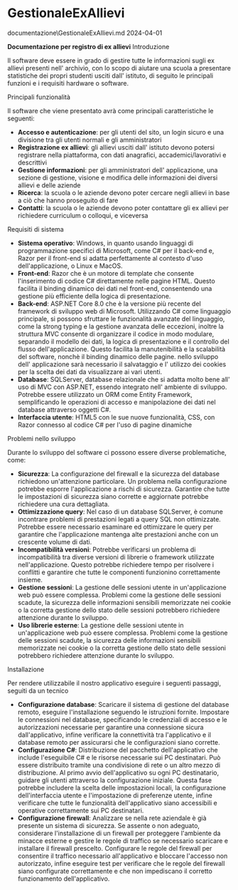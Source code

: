 # GestionaleExAllievi
documentazione\GestionaleExAllievi.md 2024-04-01

**Documentazione per registro di ex allievi** Introduzione

Il software deve essere in grado di gestire tutte le informazioni sugli ex allievi presenti nell' archivio, con lo scopo di aiutare una scuola a presentare statistiche dei propri studenti usciti dall' istituto, di seguito le principali funzioni e i requisiti hardware o software.

Principali funzionalità

Il software che viene presentato avrà come principali caratteristiche le seguenti:

- **Accesso e autenticazione**: per gli utenti del sito, un login sicuro e una divisione tra gli utenti normali e gli amministratori
- **Registrazione ex allievi**: gli allievi usciti dall' istituto devono potersi registrare nella piattaforma, con dati anagrafici, accademici/lavorativi e descrittivi
- **Gestione informazioni**: per gli amministratori dell' applicazione, una sezione di gestione, visione e modifica delle informazioni dei diversi allievi e delle aziende
- **Ricerca**: la scuola o le aziende devono poter cercare negli allievi in base a ciò che hanno proseguito di fare
- **Contatti**: la scuola o le aziende devono poter contattare gli ex allievi per richiedere curriculum o colloqui, e viceversa

Requisiti di sistema

- **Sistema operativo**: Windows, in quanto usando linguaggi di programmazione specifici di Microsoft, come C# per il back-end e, Razor per il front-end si adatta perfettamente al contesto d'uso dell'applicazione, o Linux e MacOS.
- **Front-end**: Razor che è un motore di template che consente l'inserimento di codice C# direttamente nelle pagine HTML. Questo facilita il binding dinamico dei dati nel front-end, consentendo una gestione più efficiente della logica di presentazione.
- **Back-end**: ASP.NET Core 8.0 che è la versione più recente del framework di sviluppo web di Microsoft. Utilizzando C# come linguaggio principale, si possono sfruttare le funzionalità avanzate del linguaggio, come la strong typing e la gestione avanzata delle eccezioni, inoltre la struttura MVC consente di organizzare il codice in modo modulare, separando il modello dei dati, la logica di presentazione e il controllo del flusso dell'applicazione. Questo facilita la manutenibilità e la scalabilità del software, nonchè il binding dinamico delle pagine. nello sviluppo dell' applicazione sarà necessario il salvataggio e l' utilizzo dei cookies per la scelta dei dati da visualizzare ai vari utenti.
- **Database**: SQLServer, database relazionale che si adatta molto bene all' uso di MVC con ASP.NET, essendo integrato nell' ambiente di sviluppo. Potrebbe essere utilizzato un ORM come Entity Framework, semplificando le operazioni di accesso e manipolazione dei dati nel database attraverso oggetti C#.
- **Interfaccia utente**: HTML5 con le sue nuove funzionalità, CSS, con Razor connesso al codice C# per l'uso di pagine dinamiche

Problemi nello sviluppo

Durante lo sviluppo del software ci possono essere diverse problematiche, come:

- **Sicurezza**: La configurazione del firewall e la sicurezza del database richiedono un'attenzione particolare. Un problema nella configurazione potrebbe esporre l'applicazione a rischi di sicurezza. Garantire che tutte le impostazioni di sicurezza siano corrette e aggiornate potrebbe richiedere una cura dettagliata.
- **Ottimizzazione query**: Nel caso di un database SQLServer, è comune incontrare problemi di prestazioni legati a query SQL non ottimizzate. Potrebbe essere necessario esaminare ed ottimizzare le query per garantire che l'applicazione mantenga alte prestazioni anche con un crescente volume di dati.
- **Incompatibilità versioni**: Potrebbe verificarsi un problema di incompatibilità tra diverse versioni di librerie o framework utilizzate nell'applicazione. Questo potrebbe richiedere tempo per risolvere i conflitti e garantire che tutte le componenti funzionino correttamente insieme.
- **Gestione sessioni**: La gestione delle sessioni utente in un'applicazione web può essere complessa. Problemi come la gestione delle sessioni scadute, la sicurezza delle informazioni sensibili memorizzate nei cookie o la corretta gestione dello stato delle sessioni potrebbero richiedere attenzione durante lo sviluppo.
- **Uso librerie esterne**: La gestione delle sessioni utente in un'applicazione web può essere complessa. Problemi come la gestione delle sessioni scadute, la sicurezza delle informazioni sensibili memorizzate nei cookie o la corretta gestione dello stato delle sessioni potrebbero richiedere attenzione durante lo sviluppo.

Installazione

Per rendere utilizzabile il nostro applicativo eseguire i seguenti passaggi, seguiti da un tecnico

- **Configurazione database**: Scaricare il sistema di gestione del database remoto, eseguire l'installazione seguendo le istruzioni fornite. Impostare le connessioni nel database, specificando le credenziali di accesso e le autorizzazioni necessarie per garantire una connessione sicura dall'applicativo, infine verificare la connettività tra l'applicativo e il database remoto per assicurarsi che le configurazioni siano corrette.
- **Configurazione C#**: Distribuzione del pacchetto dell'applicativo che include l'eseguibile C# e le risorse necessarie sui PC destinatari. Può essere distribuito tramite una condivisione di rete o un altro mezzo di distribuzione. Al primo avvio dell'applicativo su ogni PC destinatario, guidare gli utenti attraverso la configurazione iniziale. Questa fase potrebbe includere la scelta delle impostazioni locali, la configurazione dell'interfaccia utente e l'impostazione di preferenze utente, infine verificare che tutte le funzionalità dell'applicativo siano accessibili e operative correttamente sui PC destinatari.
- **Configurazione firewall**: Analizzare se nella rete aziendale è già presente un sistema di sicurezza. Se assente o non adeguato, considerare l'installazione di un firewall per proteggere l'ambiente da minacce esterne e gestire le regole di traffico se necessario scaricare e installare il firewall prescelto. Configurare le regole del firewall per consentire il traffico necessario all'applicativo e bloccare l'accesso non autorizzato, infine eseguire test per verificare che le regole del firewall siano configurate correttamente e che non impediscano il corretto funzionamento dell'applicativo.
